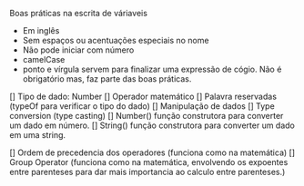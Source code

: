 Boas práticas na escrita de váriaveis

- Em inglês
- Sem espaços ou acentuações especiais no nome
- Não pode iniciar com número
- camelCase
- ponto e vírgula servem para finalizar uma expressão de cógio. Não é obrigatório mas, faz parte das boas práticas.

[] Tipo de dado: Number
[] Operador matemático
[] Palavra reservadas (typeOf para verificar o tipo do dado)
[] Manipulação de dados
  [] Type conversion (type casting)
  [] Number() função construtora para converter um dado em número.
  [] String() função construtora para converter um dado em uma string.
  
[] Ordem de precedencia dos operadores (funciona como na matemática)
[] Group Operator (funciona como na matemática, envolvendo os expoentes entre parenteses para dar mais importancia ao calculo entre parenteses.)